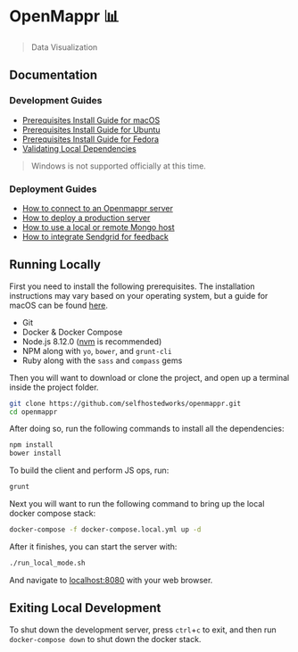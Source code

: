 # OpenMappr 📊
> Data Visualization

## Documentation
### Development Guides
* [Prerequisites Install Guide for macOS](https://github.com/selfhostedworks/openmappr/wiki/Prerequisites-Install-Guide-for-macOS)
* [Prerequisites Install Guide for Ubuntu](https://github.com/selfhostedworks/openmappr/wiki/Prerequisites-Install-Guide-for-Ubuntu)
* [Prerequisites Install Guide for Fedora](https://github.com/selfhostedworks/openmappr/wiki/Prerequisites-Install-Guide-for-Fedora)
* [Validating Local Dependencies](https://github.com/selfhostedworks/openmappr/wiki/Validating-Local-Dependencies)

> Windows is not supported officially at this time.

### Deployment Guides
* [How to connect to an Openmappr server](https://github.com/selfhostedworks/openmappr/wiki/How-to-connect-to-an-Openmappr-server)
* [How to deploy a production server](https://github.com/selfhostedworks/openmappr/wiki/How-to-deploy-a-production-server)
* [How to use a local or remote Mongo host](https://github.com/selfhostedworks/openmappr/wiki/How-to-use-a-local-or-remote-Mongo-host)
* [How to integrate Sendgrid for feedback](https://github.com/selfhostedworks/openmappr/wiki/How-to-integrate-Sendgrid-for-feedback)

## Running Locally
First you need to install the following prerequisites.  The installation instructions may vary based on your operating system, but a guide for macOS can be found [here](https://github.com/selfhostedworks/openmappr/wiki/macOS-Prerequisites-Install-Guide).
* Git
* Docker & Docker Compose
* Node.js 8.12.0 ([nvm](https://github.com/nvm-sh/nvm) is recommended)
* NPM along with `yo`, `bower`, and `grunt-cli`
* Ruby along with the `sass` and `compass` gems


Then you will want to download or clone the project, and open up a terminal inside the project folder.
```bash
git clone https://github.com/selfhostedworks/openmappr.git
cd openmappr
```
After doing so, run the following commands to install all the dependencies:
```bash
npm install
bower install
```
To build the client and perform JS ops, run:
```bash
grunt
``` 
Next you will want to run the following command to bring up the local docker compose stack:
```bash
docker-compose -f docker-compose.local.yml up -d
```
After it finishes, you can start the server with:
```bash
./run_local_mode.sh
```
And navigate to [localhost:8080](http://localhost:8080) with your web browser.

## Exiting Local Development
To shut down the development server, press `ctrl`+`c` to exit, and then run `docker-compose down` to shut down the docker stack.
